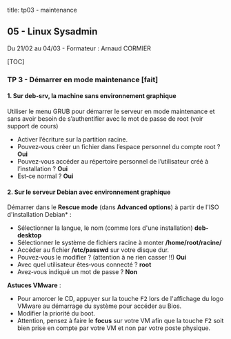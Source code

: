title: tp03 - maintenance

## 05 - Linux Sysadmin
Du 21/02 au 04/03 - Formateur : Arnaud CORMIER

[TOC]

### TP 3 - Démarrer en mode maintenance [fait]

#### 1. Sur deb-srv, la machine sans environnement graphique

Utiliser le menu GRUB pour démarrer le serveur en mode maintenance et sans avoir besoin de s’authentifier avec le mot de passe de root (voir support de cours)

- Activer l’écriture sur la partition racine.   
- Pouvez‐vous créer un fichier dans l’espace personnel du compte root ?  **Oui**
- Pouvez‐vous accéder au répertoire personnel de l’utilisateur créé à l’installation ? **Oui**
- Est‐ce normal ? **Oui**


#### 2. Sur le serveur Debian avec environnement graphique

Démarrer dans le **Rescue mode** (dans **Advanced options**) à partir de l'ISO d'installation Debian* :

- Sélectionner la langue, le nom (comme lors d'une installation) **deb-desktop**
- Sélectionner le système de fichiers racine à monter **/home/root/racine/**
- Accéder au fichier **/etc/passwd** sur votre disque dur.
- Pouvez‐vous le modifier ? (attention à ne rien casser !!) **Oui**
- Avec quel utilisateur êtes‐vous connecté ? **root**
- Avez‐vous indiqué un mot de passe ? **Non**


**Astuces VMware** :

- Pour amorcer le CD, appuyer sur la touche <kbd>F2</kbd> lors de l'affichage du logo VMware au démarrage du système pour accéder au Bios.
- Modifier la priorité du boot.
- Attention, pensez à faire le **focus** sur votre VM afin que la touche <kbd>F2</kbd> soit bien prise en compte par votre VM et non par votre poste physique.



<link rel="stylesheet" type="text/css" href=".ressources/css/bootstrap.min.css">
<link rel="stylesheet" type="text/css" href=".ressources/css/style.css">
